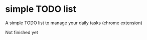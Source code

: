 # simple TODO list

A simple TODO list to manage your daily tasks (chrome extension)

Not finished yet 

